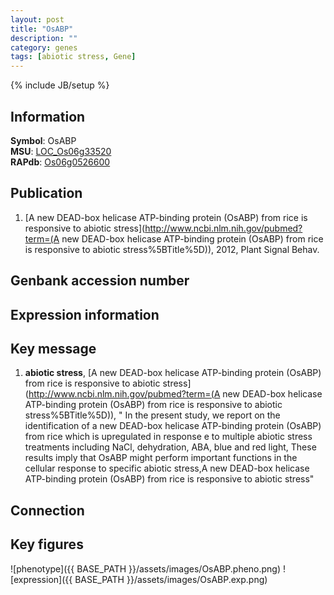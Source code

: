 ```yaml
---
layout: post
title: "OsABP"
description: ""
category: genes
tags: [abiotic stress, Gene]
---
```

{% include JB/setup %}

## Information
__Symbol__: OsABP  
__MSU__: [LOC_Os06g33520](http://rice.plantbiology.msu.edu/cgi-bin/ORF_infopage.cgi?orf=LOC_Os06g33520)  
__RAPdb__: [Os06g0526600](http://rapdb.dna.affrc.go.jp/viewer/gbrowse_details/irgsp1?name=Os06g0526600)  

## Publication
1. [A new DEAD-box helicase ATP-binding protein (OsABP) from rice is responsive to abiotic stress](http://www.ncbi.nlm.nih.gov/pubmed?term=(A new DEAD-box helicase ATP-binding protein (OsABP) from rice is responsive to abiotic stress%5BTitle%5D)), 2012, Plant Signal Behav.

## Genbank accession number

## Expression information

## Key message
1. __abiotic stress__, [A new DEAD-box helicase ATP-binding protein (OsABP) from rice is responsive to abiotic stress](http://www.ncbi.nlm.nih.gov/pubmed?term=(A new DEAD-box helicase ATP-binding protein (OsABP) from rice is responsive to abiotic stress%5BTitle%5D)), " In the present study, we report on the identification of a new DEAD-box helicase ATP-binding protein (OsABP) from rice which is upregulated in response e to multiple abiotic stress treatments including NaCl, dehydration, ABA, blue and red light, These results imply that OsABP might perform important functions in the cellular response to specific abiotic stress,A new DEAD-box helicase ATP-binding protein (OsABP) from rice is responsive to abiotic stress"

## Connection

## Key figures
![phenotype]({{ BASE_PATH }}/assets/images/OsABP.pheno.png)
![expression]({{ BASE_PATH }}/assets/images/OsABP.exp.png)


